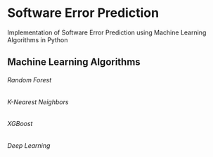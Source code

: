 # Software Error Prediction
Implementation of Software Error Prediction using Machine Learning Algorithms in Python

## Machine Learning Algorithms

###### Random Forest
###### K-Nearest Neighbors
###### XGBoost
###### Deep Learning